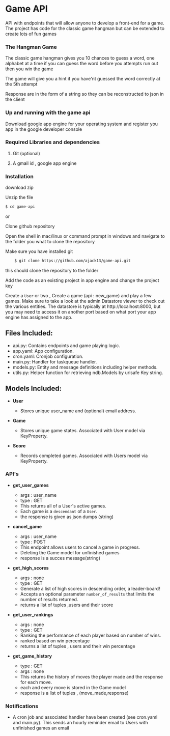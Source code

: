 # Game API 
API with endpoints that will allow anyone to develop a front-end for a game.
The project has code for the classic game hangman but can be extended to create lots of fun games 

###  The Hangman Game
The classic game hangman gives you 10 chances to guess a word, one alphabet at a time if you can guess the word before you attempts run out then you win the game

The game will give you a hint if you have'nt guessed the word correctly at the 5th attempt

Response are in the form of a string so they can be reconstructed to json in the client

### Up and running with the game api
Download google app engine for your operating system and register you app in the google developer console

### Required Libraries and dependencies
1) Git (optional)

2) A gmail id , google app engine
### Installation

download zip    

Unzip the file 
```sh
$ cd game-api
```
or
    
Clone github repository
    
Open the shell in mac/linux or command prompt in windows and navigate to the folder you wnat to clone the repository
    
Make sure you have installed git
    
```sh
    $ git clone https://github.com/ajack13/game-api.git
```
this should clone the repository to the folder

Add the code as an existing project in app engine and change the project key

Create a `User` or two , Create a game (api : new_game) and play a few games.
Make sure to take a look at the admin Datastore viewer to check out the various entities.
The datastore is typically at http://localhost:8000, but you may need to access it on another port based on what port your app engine has assigned to the app.

## Files Included:
 - api.py: Contains endpoints and game playing logic.
 - app.yaml: App configuration.
 - cron.yaml: Cronjob configuration.
 - main.py: Handler for taskqueue handler.
 - models.py: Entity and message definitions including helper methods.
 - utils.py: Helper function for retrieving ndb.Models by urlsafe Key string.

## Models Included:
 - **User**
    - Stores unique user_name and (optional) email address.
    
 - **Game**
    - Stores unique game states. Associated with User model via KeyProperty.
    
 - **Score**
    - Records completed games. Associated with Users model via KeyProperty.

### API's
 - **get_user_games**
    - args : user_name
    - type : GET
    - This returns all of a User's active games. 
    - Each game is a `descendant` of a `User`.
    - the response is given as json dumps (string)
    
 - **cancel_game**
    - args : user_name
    - type : POST
    - This endpoint allows users to cancel a game in progress.
    - Deleting the Game model for unfinished games
    - response is a succes message(string) 
    
 - **get_high_scores**
    - args : none
    - type : GET
   - Generate a list of high scores in descending order, a leader-board!
    - Accepts an optional parameter `number_of_results` that limits the number of results returned.
    - returns a list of tuples ,users and their score
    
 - **get_user_rankings**
    - args : none
    - type : GET
    - Ranking the performance of each player based on number of wins.
    - ranked based on win percentage
    - returns a list of tuples , users and their win percentage
 
 - **get_game_history**
    - type : GET
    - args : none
    - This returns the history of moves the player made and the response for each move.
    - each and every move is stored in the Game model
    - response is a list of tuples , (move_made,response)

### Notifications
  - A cron job and associated handler have been created (see cron.yaml and main.py).
This sends an hourly reminder email to Users with unfinished games an email 

